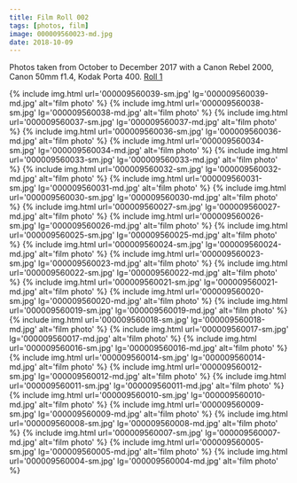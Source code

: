 ```yaml
---
title: Film Roll 002
tags: [photos, film]
image: 000009560023-md.jpg
date: 2018-10-09
---
```


Photos taken from October to December 2017 with a Canon Rebel 2000, Canon 50mm f1.4, Kodak Porta 400. [Roll 1](/posts/film-roll-001)

{% include img.html url='000009560039-sm.jpg' lg='000009560039-md.jpg' alt='film photo' %}
{% include img.html url='000009560038-sm.jpg' lg='000009560038-md.jpg' alt='film photo' %}
{% include img.html url='000009560037-sm.jpg' lg='000009560037-md.jpg' alt='film photo' %}
{% include img.html url='000009560036-sm.jpg' lg='000009560036-md.jpg' alt='film photo' %}
{% include img.html url='000009560034-sm.jpg' lg='000009560034-md.jpg' alt='film photo' %}
{% include img.html url='000009560033-sm.jpg' lg='000009560033-md.jpg' alt='film photo' %}
{% include img.html url='000009560032-sm.jpg' lg='000009560032-md.jpg' alt='film photo' %}
{% include img.html url='000009560031-sm.jpg' lg='000009560031-md.jpg' alt='film photo' %}
{% include img.html url='000009560030-sm.jpg' lg='000009560030-md.jpg' alt='film photo' %}
{% include img.html url='000009560027-sm.jpg' lg='000009560027-md.jpg' alt='film photo' %}
{% include img.html url='000009560026-sm.jpg' lg='000009560026-md.jpg' alt='film photo' %}
{% include img.html url='000009560025-sm.jpg' lg='000009560025-md.jpg' alt='film photo' %}
{% include img.html url='000009560024-sm.jpg' lg='000009560024-md.jpg' alt='film photo' %}
{% include img.html url='000009560023-sm.jpg' lg='000009560023-md.jpg' alt='film photo' %}
{% include img.html url='000009560022-sm.jpg' lg='000009560022-md.jpg' alt='film photo' %}
{% include img.html url='000009560021-sm.jpg' lg='000009560021-md.jpg' alt='film photo' %}
{% include img.html url='000009560020-sm.jpg' lg='000009560020-md.jpg' alt='film photo' %}
{% include img.html url='000009560019-sm.jpg' lg='000009560019-md.jpg' alt='film photo' %}
{% include img.html url='000009560018-sm.jpg' lg='000009560018-md.jpg' alt='film photo' %}
{% include img.html url='000009560017-sm.jpg' lg='000009560017-md.jpg' alt='film photo' %}
{% include img.html url='000009560016-sm.jpg' lg='000009560016-md.jpg' alt='film photo' %}
{% include img.html url='000009560014-sm.jpg' lg='000009560014-md.jpg' alt='film photo' %}
{% include img.html url='000009560012-sm.jpg' lg='000009560012-md.jpg' alt='film photo' %}
{% include img.html url='000009560011-sm.jpg' lg='000009560011-md.jpg' alt='film photo' %}
{% include img.html url='000009560010-sm.jpg' lg='000009560010-md.jpg' alt='film photo' %}
{% include img.html url='000009560009-sm.jpg' lg='000009560009-md.jpg' alt='film photo' %}
{% include img.html url='000009560008-sm.jpg' lg='000009560008-md.jpg' alt='film photo' %}
{% include img.html url='000009560007-sm.jpg' lg='000009560007-md.jpg' alt='film photo' %}
{% include img.html url='000009560005-sm.jpg' lg='000009560005-md.jpg' alt='film photo' %}
{% include img.html url='000009560004-sm.jpg' lg='000009560004-md.jpg' alt='film photo' %}
